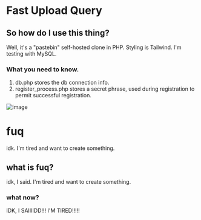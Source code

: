 # Fast Upload Query

## So how do I use this thing?

Well, it's a "pastebin" self-hosted clone in PHP. Styling is Tailwind. I'm testing with MySQL.

### What you need to know.
1. db.php stores the db connection info.
2. register_process.php stores a secret phrase, used during registration to permit successful registration. 

![image](https://github.com/ragekow/fuq/assets/140319467/29dda03f-5311-429b-934b-5e237094e70f)

# fuq
idk. I'm tired and want to create something.

## what is fuq?

idk, I said. I'm tired and want to create something.

### what now?

IDK, I SAIIIIDD!!! I'M TIRED!!!!!


